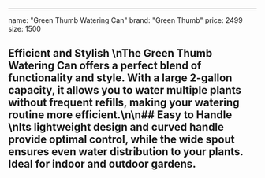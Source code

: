 --- 
name: "Green Thumb Watering Can"
brand: "Green Thumb"
price: 2499
size: 1500

## Efficient and Stylish  \nThe **Green Thumb Watering Can** offers a perfect blend of functionality and style. With a large 2-gallon capacity, it allows you to water multiple plants without frequent refills, making your watering routine more efficient.\n\n## Easy to Handle  \nIts lightweight design and curved handle provide optimal control, while the wide spout ensures even water distribution to your plants. Ideal for indoor and outdoor gardens.

